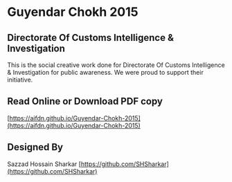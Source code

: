 # Guyendar Chokh 2015

## Directorate Of Customs Intelligence & Investigation

This is the social creative work done for Directorate Of Customs Intelligence & Investigation for public awareness. We were proud to support their initiative.

## Read Online or Download PDF copy
[https://aifdn.github.io/Guyendar-Chokh-2015](https://aifdn.github.io/Guyendar-Chokh-2015)

## Designed By
Sazzad Hossain Sharkar
[https://github.com/SHSharkar](https://github.com/SHSharkar)